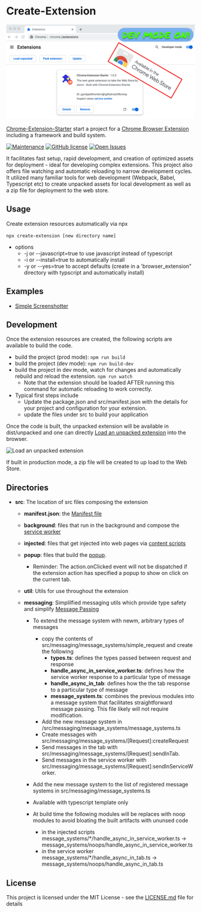 # Create-Extension

![Social Preview](https://raw.githubusercontent.com/albertpatterson/chrome-extension-starter/master/docs/social_preview2.png)

[Chrome-Extension-Starter](https://github.com/albertpatterson/chrome-extension-starter) start a project for a [Chrome Browser Extension](https://developer.chrome.com/docs/extensions/) including a framework and build system.

[![Maintenance](https://img.shields.io/maintenance/yes/2022)](https://github.com/albertpatterson/chrome-extension-starter/graphs/commit-activity) [![GitHub license](https://img.shields.io/github/license/albertpatterson/chrome-extension-starter)](https://github.com/albertpatterson/chrome-extension-starter/blob/master/LICENSE) [![Open Issues](https://img.shields.io/github/issues/albertpatterson/chrome-extension-starter)](https://github.com/albertpatterson/chrome-extension-starter/issues)

It facilitates fast setup, rapid development, and creation of optimized assets for deployment - ideal for developing complex extensions. This project also offers file watching and automatic reloading to narrow development cycles. It utilized many familiar tools for web development (Webpack, Babel, Typescript etc) to create unpacked assets for local development as well as a zip file for deployment to the web store.

## Usage

Create extension resources automatically via npx

`npx create-extension [new directory name]`

- options
  - -j or --javascript=true to use javascript instead of typescript
  - -i or --install=true to automatically install
  - -y or --yes=true to accept defaults (create in a 'browser_extension" directory with typscript and automatically install)

## Examples

- [Simple Screenshotter](https://github.com/albertpatterson/simple-screenshotter)

## Development

Once the extension resources are created, the following scripts are available to build the code.

- build the project (prod mode): `npm run build`
- build the project (dev mode): `npm run build-dev`
- build the project in dev mode, watch for changes and automatically rebuild and reload the extension. `npm run watch`
  - Note that the extension should be loaded AFTER running this command for automatic reloading to work correctly.
- Typical first steps include
  - Update the package.json and src/manifest.json with the details for your project and configuration for your extension.
  - update the files under src to build your application

Once the code is built, the unpacked extension will be available in dist/unpacked and one can directly [Load an unpacked extension](https://developer.chrome.com/docs/extensions/mv3/getstarted/#unpacked) into the browser.

![Load an unpacked extension](https://wd.imgix.net/image/BhuKGJaIeLNPW9ehns59NfwqKxF2/vOu7iPbaapkALed96rzN.png?auto=format&w=571)

If built in production mode, a zip file will be created to up load to the Web Store.

## Directories

- <b>src</b>: The location of src files composing the extension

  - <b>manifest.json</b>: the [Manifest file](https://developer.chrome.com/docs/extensions/mv3/manifest/)
  - <b>background</b>: files that run in the background and compose the [service worker](https://developer.chrome.com/docs/extensions/mv3/service_workers/)
  - <b>injected</b>: files that get injected into web pages via [content scripts](https://developer.chrome.com/docs/extensions/mv3/content_scripts/)
  - <b>popup</b>: files that build the [popup](https://developer.chrome.com/docs/extensions/reference/action/#popup).
    - Reminder: The action.onClicked event will not be dispatched if the extension action has specified a popup to show on click on the current tab.
  - <b>util</b>: Utils for use throughout the extension
  - <b>messaging</b>: Simplilfied messaging utils which provide type safety and simplify [Message Passing](https://developer.chrome.com/docs/extensions/mv3/messaging/)

    - To extend the message system with newm, arbitrary types of messages

      - copy the contents of src/messaging/message_systems/simple_request and create the following
        - <b>types.ts</b>: defines the types passed between request and response
        - <b>handle_async_in_service_worker.ts</b>: defines how the service worker response to a particular type of message
        - <b>handle_async_in_tab</b>: defines how the the tab response to a particular type of message
        - <b>message_system.ts</b>: combines the previous modules into a message system that facilitates straightforward message passing. This file likely will not require modification.
      - Add the new message system in /src/messaging/message_systems/message_systems.ts
      - Create messages with src/messaging/message_systems/[Request]:createRequest
      - Send messages in the tab with src/messaging/message_systems/[Request]:sendInTab.
      - Send messages in the service worker with src/messaging/message_systems/[Request]:sendInServiceWorker.

    - Add the new message system to the list of registered message systems in src/messaging/message_systems.ts
    - Available with typescript template only
    - At build time the following modules will be replaces with noop modules to avoid bloating the built artifacts with ununsed code
      - in the injected scripts message_systems/\*/handle_async_in_service_worker.ts -> message_systems/noops/handle_async_in_service_worker.ts
      - in the service worker message_systems/\*/handle_async_in_tab.ts -> message_systems/noops/handle_async_in_tab.ts

## License

This project is licensed under the MIT License - see the [LICENSE.md](LICENSE) file for details

